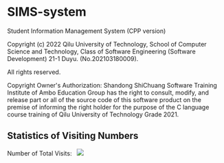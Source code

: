 # SIMS-system

Student Information Management System (CPP version)

Copyright (c) 2022 Qilu University of Technology, School of Computer Science and Technology, Class of Software Engineering (Software Development) 21-1 Duyu. (No.202103180009).

All rights reserved.

Copyright Owner's Authorization: Shandong ShiChuang Software Training Institute of Ambo Education Group has the right to consult, modify, and release part or all of the source code of this software product on the premise of informing the right holder for the purpose of the C language course training of Qilu University of Technology Grade 2021.

## Statistics of Visiting Numbers
<div>Number of Total Visits: &nbsp; <img src="https://visitor-badge.glitch.me/badge?page_id=Duyu09_SIMS-system-CPP" /></div> 
